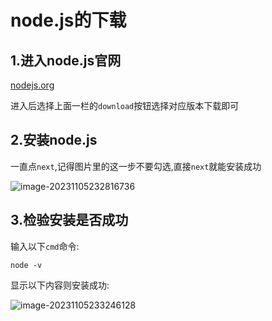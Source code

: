 # node.js的下载

## 1.进入node.js官网

[nodejs.org]()

进入后选择上面一栏的`download`按钮选择对应版本下载即可

## 2.安装node.js

一直点`next`,记得图片里的这一步不要勾选,直接`next`就能安装成功

![image-20231105232816736](C:\Users\14654\AppData\Roaming\Typora\typora-user-images\image-20231105232816736.png)

## 3.检验安装是否成功

输入以下`cmd`命令:

````shell
node -v
````

显示以下内容则安装成功:

![image-20231105233246128](C:\Users\14654\AppData\Roaming\Typora\typora-user-images\image-20231105233246128.png)

